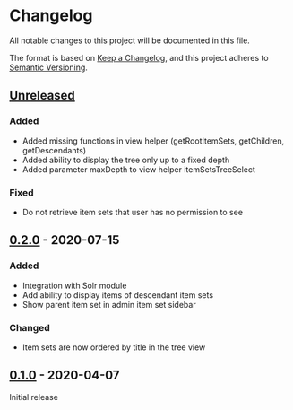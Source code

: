 # Changelog

All notable changes to this project will be documented in this file.

The format is based on [Keep a Changelog](https://keepachangelog.com/en/1.0.0/),
and this project adheres to [Semantic Versioning](https://semver.org/spec/v2.0.0.html).

## [Unreleased]

### Added

- Added missing functions in view helper (getRootItemSets, getChildren,
  getDescendants)
- Added ability to display the tree only up to a fixed depth
- Added parameter maxDepth to view helper itemSetsTreeSelect

### Fixed

- Do not retrieve item sets that user has no permission to see

## [0.2.0] - 2020-07-15

### Added

- Integration with Solr module
- Add ability to display items of descendant item sets
- Show parent item set in admin item set sidebar

### Changed

- Item sets are now ordered by title in the tree view

## [0.1.0] - 2020-04-07

Initial release

[Unreleased]: https://github.com/biblibre/omeka-s-module-ItemSetsTree/compare/v0.2.0...2.x-0.2.x
[0.2.0]: https://github.com/biblibre/omeka-s-module-ItemSetsTree/compare/v0.1.0...v0.2.0
[0.1.0]: https://github.com/biblibre/omeka-s-module-ItemSetsTree/releases/tag/v0.1.0
